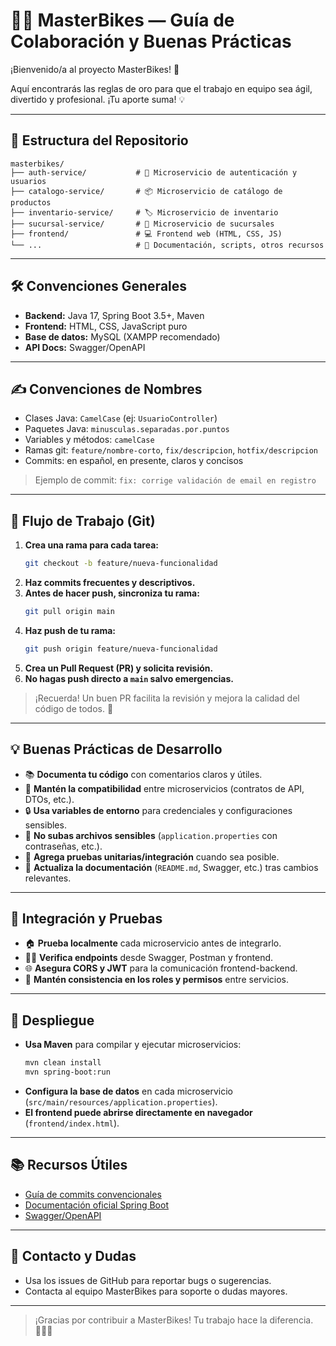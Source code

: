# 🚴‍♂️ MasterBikes — Guía de Colaboración y Buenas Prácticas

¡Bienvenido/a al proyecto MasterBikes! 🚀

Aquí encontrarás las reglas de oro para que el trabajo en equipo sea ágil, divertido y profesional. ¡Tu aporte suma! 💡

---

## 📁 Estructura del Repositorio

```
masterbikes/
├── auth-service/           # 🔐 Microservicio de autenticación y usuarios
├── catalogo-service/       # 📦 Microservicio de catálogo de productos
├── inventario-service/     # 🏷️ Microservicio de inventario
├── sucursal-service/       # 🏢 Microservicio de sucursales
├── frontend/               # 💻 Frontend web (HTML, CSS, JS)
└── ...                     # 📄 Documentación, scripts, otros recursos
```

---

## 🛠️ Convenciones Generales

- **Backend:** Java 17, Spring Boot 3.5+, Maven
- **Frontend:** HTML, CSS, JavaScript puro
- **Base de datos:** MySQL (XAMPP recomendado)
- **API Docs:** Swagger/OpenAPI

---

## ✍️ Convenciones de Nombres

- Clases Java: `CamelCase` (ej: `UsuarioController`)
- Paquetes Java: `minusculas.separadas.por.puntos`
- Variables y métodos: `camelCase`
- Ramas git: `feature/nombre-corto`, `fix/descripcion`, `hotfix/descripcion`
- Commits: en español, en presente, claros y concisos

> Ejemplo de commit: `fix: corrige validación de email en registro`

---

## 🌱 Flujo de Trabajo (Git)

1. **Crea una rama para cada tarea:**
   ```sh
   git checkout -b feature/nueva-funcionalidad
   ```
2. **Haz commits frecuentes y descriptivos.**
3. **Antes de hacer push, sincroniza tu rama:**
   ```sh
   git pull origin main
   ```
4. **Haz push de tu rama:**
   ```sh
   git push origin feature/nueva-funcionalidad
   ```
5. **Crea un Pull Request (PR) y solicita revisión.**
6. **No hagas push directo a `main` salvo emergencias.**

> ¡Recuerda! Un buen PR facilita la revisión y mejora la calidad del código de todos. 🙌

---

## 💡 Buenas Prácticas de Desarrollo

- 📚 **Documenta tu código** con comentarios claros y útiles.
- 🔄 **Mantén la compatibilidad** entre microservicios (contratos de API, DTOs, etc.).
- 🔒 **Usa variables de entorno** para credenciales y configuraciones sensibles.
- 🚫 **No subas archivos sensibles** (`application.properties` con contraseñas, etc.).
- 🧪 **Agrega pruebas unitarias/integración** cuando sea posible.
- 📝 **Actualiza la documentación** (`README.md`, Swagger, etc.) tras cambios relevantes.

---

## 🔗 Integración y Pruebas

- 🏠 **Prueba localmente** cada microservicio antes de integrarlo.
- 🧑‍💻 **Verifica endpoints** desde Swagger, Postman y frontend.
- 🌐 **Asegura CORS y JWT** para la comunicación frontend-backend.
- 🧩 **Mantén consistencia en los roles y permisos** entre servicios.

---

## 🚀 Despliegue

- **Usa Maven** para compilar y ejecutar microservicios:
  ```sh
  mvn clean install
  mvn spring-boot:run
  ```
- **Configura la base de datos** en cada microservicio (`src/main/resources/application.properties`).
- **El frontend puede abrirse directamente en navegador** (`frontend/index.html`).

---

## 📚 Recursos Útiles

- [Guía de commits convencionales](https://www.conventionalcommits.org/es/v1.0.0/)
- [Documentación oficial Spring Boot](https://spring.io/projects/spring-boot)
- [Swagger/OpenAPI](https://swagger.io/tools/swagger-ui/)

---

## 🤝 Contacto y Dudas

- Usa los issues de GitHub para reportar bugs o sugerencias.
- Contacta al equipo MasterBikes para soporte o dudas mayores.

---

> ¡Gracias por contribuir a MasterBikes! Tu trabajo hace la diferencia. 🚴‍♀️✨

